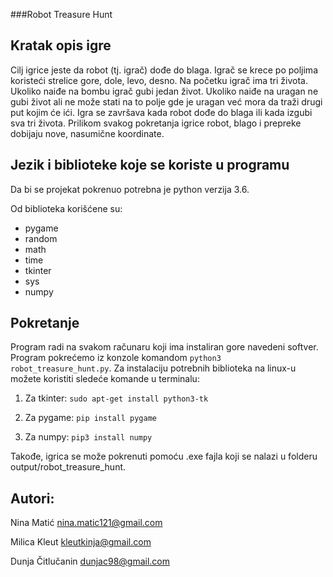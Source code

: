 ###Robot Treasure Hunt

## Kratak opis igre

Cilj igrice jeste da robot (tj. igrač) dođe do blaga. Igrač se krece po poljima koristeći strelice gore, dole, levo, desno. Na početku igrač ima tri života. Ukoliko naiđe na bombu igrač gubi jedan život. Ukoliko naiđe na uragan ne gubi život ali ne može stati na to polje gde je uragan već mora da traži drugi put kojim će ići. Igra se završava kada robot dođe do blaga ili kada izgubi sva tri života.
Prilikom svakog pokretanja igrice robot, blago i prepreke dobijaju nove, nasumične koordinate.

## Jezik i biblioteke koje se koriste u programu

Da bi se projekat pokrenuo potrebna je python verzija 3.6.

Od biblioteka korišćene su:
- pygame
- random
- math
- time
- tkinter
- sys
- numpy


## Pokretanje

Program radi na svakom računaru koji ima instaliran gore navedeni softver.
Program pokrećemo iz konzole komandom `python3 robot_treasure_hunt.py`.
Za instalaciju potrebnih biblioteka na linux-u možete koristiti sledeće komande u terminalu:

1) Za tkinter:  `sudo apt-get install python3-tk`  

2) Za pygame:  `pip install pygame`  

3) Za numpy:  `pip3 install numpy` 

Takođe, igrica se može pokrenuti pomoću .exe fajla koji se nalazi u folderu output/robot_treasure_hunt.




## Autori:
Nina Matić nina.matic121@gmail.com 

Milica Kleut kleutkinja@gmail.com

Dunja Čitlučanin dunjac98@gmail.com
